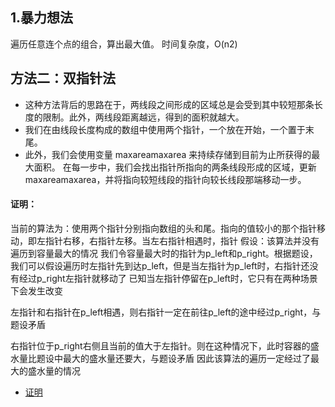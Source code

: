 ## 1.暴力想法
遍历任意连个点的组合，算出最大值。
时间复杂度，O(n2)

## 方法二：双指针法
- 这种方法背后的思路在于，两线段之间形成的区域总是会受到其中较短那条长度的限制。此外，两线段距离越远，得到的面积就越大。
- 我们在由线段长度构成的数组中使用两个指针，一个放在开始，一个置于末尾。
- 此外，我们会使用变量 maxareamaxarea 来持续存储到目前为止所获得的最大面积。 在每一步中，我们会找出指针所指向的两条线段形成的区域，更新 maxareamaxarea，并将指向较短线段的指针向较长线段那端移动一步。


#### 证明：
当前的算法为：使用两个指针分别指向数组的头和尾。指向的值较小的那个指针移动，即左指针右移，右指针左移。当左右指针相遇时，指针
假设：该算法并没有遍历到容量最大的情况
我们令容量最大时的指针为p_left和p_right。根据题设，我们可以假设遍历时左指针先到达p_left，但是当左指针为p_left时，右指针还没有经过p_right左指针就移动了
已知当左指针停留在p_left时，它只有在两种场景下会发生改变

左指针和右指针在p_left相遇，则右指针一定在前往p_left的途中经过p_right，与题设矛盾

右指针位于p_right右侧且当前的值大于左指针。则在这种情况下，此时容器的盛水量比题设中最大的盛水量还要大，与题设矛盾
因此该算法的遍历一定经过了最大的盛水量的情况
- [证明](https://blog.csdn.net/haoyutiangang/article/details/79874574)